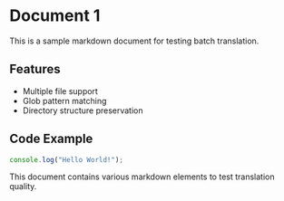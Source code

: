 # Document 1

This is a sample markdown document for testing batch translation.

## Features

- Multiple file support
- Glob pattern matching
- Directory structure preservation

## Code Example

```javascript
console.log("Hello World!");
```

This document contains various markdown elements to test translation quality. 